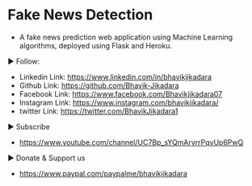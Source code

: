 # Fake News Detection
* A fake news prediction web application using Machine Learning algorithms, deployed using Flask and Heroku.

► Follow:
* Linkedin Link: https://www.linkedin.com/in/bhavikjikadara
* Github Link: https://github.com/Bhavik-Jikadara
* Facebook Link: https://www.facebook.com/Bhavikjikadara07
* Instagram Link: https://www.instagram.com/bhavikjikadara/
* twitter Link: https://twitter.com/BhavikJikadara1

►  Subscribe
* https://www.youtube.com/channel/UC7Bp_sYQmAryrrPqvUp6PwQ

►  Donate & Support us
* https://www.paypal.com/paypalme/bhavikjikadara

